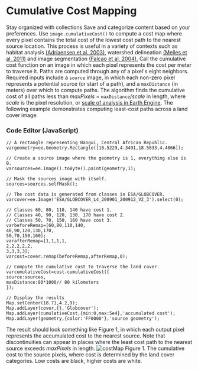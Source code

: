 
#  Cumulative Cost Mapping
Stay organized with collections  Save and categorize content based on your preferences. 
Use `image.cumulativeCost()` to compute a cost map where every pixel contains the total cost of the lowest cost path to the nearest source location. This process is useful in a variety of contexts such as habitat analysis [(Adriaensen et al. 2003)](http://www.sciencedirect.com/science/article/pii/S0169204602002426), watershed delineation [(Melles et al. 2011)](http://www.sciencedirect.com/science/article/pii/S1878029611001691) and image segmentation [(Falcao et al. 2004).](http://ieeexplore.ieee.org/stamp/stamp.jsp?arnumber=1261076) Call the cumulative cost function on an image in which each pixel represents the cost per meter to traverse it. Paths are computed through any of a pixel's eight neighbors. Required inputs include a `source` image, in which each non-zero pixel represents a potential source (or start of a path), and a `maxDistance` (in meters) over which to compute paths. The algorithm finds the cumulative cost of all paths less than _maxPixels_ = `maxDistance`/_scale_ in length, where _scale_ is the pixel resolution, or [scale of analysis in Earth Engine](https://developers.google.com/earth-engine/guides/scale).
The following example demonstrates computing least-cost paths across a land cover image:
### Code Editor (JavaScript)
```
// A rectangle representing Bangui, Central African Republic.
vargeometry=ee.Geometry.Rectangle([18.5229,4.3491,18.5833,4.4066]);

// Create a source image where the geometry is 1, everything else is 0.
varsources=ee.Image().toByte().paint(geometry,1);

// Mask the sources image with itself.
sources=sources.selfMask();

// The cost data is generated from classes in ESA/GLOBCOVER.
varcover=ee.Image('ESA/GLOBCOVER_L4_200901_200912_V2_3').select(0);

// Classes 60, 80, 110, 140 have cost 1.
// Classes 40, 90, 120, 130, 170 have cost 2.
// Classes 50, 70, 150, 160 have cost 3.
varbeforeRemap=[60,80,110,140,
40,90,120,130,170,
50,70,150,160];
varafterRemap=[1,1,1,1,
2,2,2,2,2,
3,3,3,3];
varcost=cover.remap(beforeRemap,afterRemap,0);

// Compute the cumulative cost to traverse the land cover.
varcumulativeCost=cost.cumulativeCost({
source:sources,
maxDistance:80*1000// 80 kilometers
});

// Display the results
Map.setCenter(18.71,4.2,9);
Map.addLayer(cover,{},'Globcover');
Map.addLayer(cumulativeCost,{min:0,max:5e4},'accumulated cost');
Map.addLayer(geometry,{color:'FF0000'},'source geometry');
```

The result should look something like Figure 1, in which each output pixel represents the accumulated cost to the nearest source. Note that discontinuities can appear in places where the least cost path to the nearest source exceeds _maxPixels_ in length.
![costMap](https://developers.google.com/static/earth-engine/images/CumulativeCost.png) Figure 1. The cumulative cost to the source pixels, where cost is determined by the land cover categories. Low costs are black, higher costs are white. 
